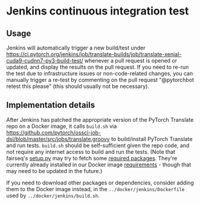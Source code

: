 # Jenkins continuous integration test

## Usage

Jenkins will automatically trigger a new build/test under
https://ci.pytorch.org/jenkins/job/translate-builds/job/translate-xenial-cuda9-cudnn7-py3-build-test/
whenever a pull request is opened or updated, and display the results on the
pull request. If you need to re-run the test due to infrastructure issues
or non-code-related changes, you can manually trigger a re-test by commenting
on the pull request "@pytorchbot retest this please" (this should usually not
be necessary).

## Implementation details

After Jenkins has patched the appropriate version of the PyTorch Translate
repo on a Docker image, it calls `build.sh` via
https://github.com/pytorch/ossci-job-dsl/blob/master/src/jobs/translate.groovy
to build/install PyTorch Translate and run tests. `build.sh` should be
self-sufficient given the repo code, and not require any internet access
to build and run the tests. (Note that fairseq's
[setup.py](https://github.com/pytorch/fairseq/blob/master/setup.py#L42)
may try to fetch some
[required packages](https://github.com/pytorch/fairseq/blob/master/requirements.txt).
They're currently already installed in our Docker image
[requirements](https://github.com/pytorch/translate/blob/master/docker/jenkins/install_prereqs.sh) -
though that may need to be updated in the future.)

If you need to download other packages or dependencies, consider adding them
to the Docker image instead, in the `../docker/jenkins/Dockerfile` used
by `../docker/jenkins/build.sh`.
